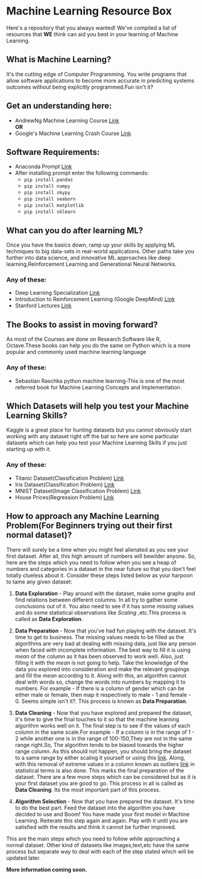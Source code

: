 # Machine Learning Resource Box
Here's a repository that you always wanted! We've compiled a list of resources that **WE** think can aid you best in your learning of Machine Learning. 

## What is Machine Learning?
It's the cutting edge of Computer Programming. You write programs that allow software applications to become more accurate in predicting systems outcomes without being explicitly programmed.Fun isn't it?

## Get an understanding here: 

* AndrewNg Machine Learning Course [Link](https://www.coursera.org/learn/machine-learning)<br>
**OR**<br>
* Google's Machine Learning Crash Course [Link](https://developers.google.com/machine-learning/crash-course/) 
<!--//* [Link2](url)-->

## Software Requirements:
* Anaconda Prompt [Link](https://www.anaconda.com/download/)
* After installing prompt enter the following commands:
  * ```pip install pandas```
  * ```pip install numpy```
  * ```pip install skypy```
  * ```pip install seaborn```
  * ```pip install matplotlib```
  * ```pip install sklearn```

<!--//## Where do I start?-->

<!--//*### Any of these: 
//  * [Link1](url)
//  * [Link2](url)-->
 

## What can you do after learning ML?

Once you have the basics down, ramp up your skills by applying ML techniques to big data-sets in real-world applications. Other paths take you further into data science, and innovative ML approaches like deep learning,Reinforcement Learning and Generational Neural Networks.

### Any of these: 
  * Deep Learning Specialization [Link](https://www.coursera.org/specializations/deep-learning)
  * Introduction to Reinforcement Learning (Google DeepMind) [Link](https://www.youtube.com/playlist?list=PLqYmG7hTraZDM-OYHWgPebj2MfCFzFObQ)
  * Stanford Lectures [Link](https://www.youtube.com/playlist?list=PL3FW7Lu3i5JvHM8ljYj-zLfQRF3EO8sYv)
  
## The Books to assist in moving forward?

As most of the Courses are done on Research Software like R, Octave.These books can help you do the same on Python which is a more popular and commonly used machine learning language

### Any of these:
* Sebastian Raschka python machine learning-This is one of the most referred book for Machine Learning Concepts and Implementation.

## Which Datasets will help you test your Machine Learning Skills?

Kaggle is a great place for hunting datasets but you cannot obviously start working with any dataset right off the bat so here are some particular datasets which can help you test your Machine Learning Skills if you just starting up with it.

### Any of these:
 * Titanic Dataset(Classification Problem) [Link](https://www.kaggle.com/c/titanic)
 * Iris Dataset(Classification Problem) [Link](https://www.kaggle.com/uciml/iris)
 * MNIST Dataset(Image Classification Problem) [Link](https://www.kaggle.com/c/digit-recognizer)
 * House Prices(Regression Problem) [Link](https://www.kaggle.com/c/house-prices-advanced-regression-techniques)
 
 ## How to approach any Machine Learning Problem(For Beginners trying out their first normal dataset)?
  There will surely be a time when you might feel alienated as you see your first dataset. After all, this high amount of
  numbers will bewilder anyone. So, here are the steps which you need to follow when you see a heap of numbers and
  categories in a dataset in the near future so that you don't feel totally clueless about it. 
  Consider these steps listed below as your harpoon to tame any given dataset:
  
  1) **Data Exploration** - Play around with the dataset, make some graphs and find relations between different columns. In all try to gather some conclusions out of it. You also need to see if it has some *missing* values and do some statistical observations like *Scaling* ,etc.This process is called as **Data Exploration**.
  
  2) **Data Preparation** - Now that you've had fun playing with the dataset. It's time to get to business. The missing values needs to be filled as the algorithms are very bad at dealing with missing data, just like any person when faced with incomplete information. The best way to fill it is using *mean* of the column as it has been observed to work well. Also, just filling it with the *mean* is not going to help. Take the knowledge of the data you explored into consideration and make the relevant groupings and fill the *mean* according to it. Along with this, an algorithm cannot deal with words so, change the words into numbers by mapping it to numbers. For example - If there is a column of gender which can be either male or female, then map it respectively to male - 1 and female - 0. Seems simple isn't it?. This process is known as **Data Preparation**.
  
  3) **Data Cleaning** - Now that you have explored and prepared the dataset, it's time to give the final touches to it so that the machine learning algorithm works well on it. The final step is to see if the values of each column in the same scale.For example - If a column is in the range of 1 - 2 while another one is in the range of 100-150,They are not in the same range right.So, The algorithm tends to be biased towards the higher range column. As this should not happen, you should bring the dataset to a same range by either scaling it yourself or using this [link](https://scikit-learn.org/stable/modules/preprocessing.html). Along, with this removal of extreme values in a column known as outliers [link](https://machinelearningmastery.com/how-to-identify-outliers-in-your-data/) in statistical terms is also done. This marks the final preparation of the dataset. There are a few more steps which can be considered but as it is your first dataset you are good to go. This process in all is called as **Data Cleaning**. Its the most important part of this process.
  
  4) **Algorithm Selection** - Now that you have prepared the dataset. It's time to do the best part. Feed the dataset into  the algorithm you have decided to use and Boom! You have made your first model in Machine Learning. Reiterate this step again and again. Play with it until you are satisfied with the results and think it cannot be further improved.
  
  This are the main steps which you need to follow while approaching a normal dataset. Other kind of datasets like images,text,etc have the same process but separate way to deal with each of the step stated which will be updated later.
 
  
**More information coming soon.**
